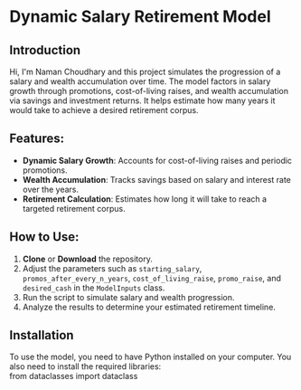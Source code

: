 # Dynamic Salary Retirement Model

## Introduction

Hi, I'm Naman Choudhary and this project simulates the progression of a salary and wealth accumulation over time. The model factors in salary growth through promotions, cost-of-living raises, and wealth accumulation via savings and investment returns. It helps estimate how many years it would take to achieve a desired retirement corpus.

## Features:
- **Dynamic Salary Growth**: Accounts for cost-of-living raises and periodic promotions.
- **Wealth Accumulation**: Tracks savings based on salary and interest rate over the years.
- **Retirement Calculation**: Estimates how long it will take to reach a targeted retirement corpus.

## How to Use:
1. **Clone** or **Download** the repository.
2. Adjust the parameters such as `starting_salary`, `promos_after_every_n_years`, `cost_of_living_raise`, `promo_raise`, and `desired_cash` in the `ModelInputs` class.
3. Run the script to simulate salary and wealth progression.
4. Analyze the results to determine your estimated retirement timeline.

## Installation

To use the model, you need to have Python installed on your computer. You also need to install the required libraries:
<br>from dataclasses import dataclass
